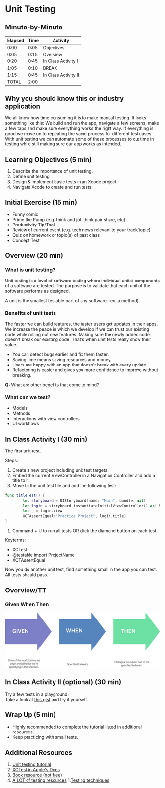 # Unit Testing

## Minute-by-Minute

| **Elapsed** | **Time**  | **Activity**              |
| ----------- | --------- | ------------------------- |
| 0:00        | 0:05      | Objectives                |
| 0:05        | 0:15      | Overview                  |
| 0:20        | 0:45      | In Class Activity I       |
| 1:05        | 0:10      | BREAK                     |
| 1:15        | 0:45      | In Class Activity II      |
| TOTAL       | 2:00      |                           |

## Why you should know this or industry application

We all know how time consuming it is to make manual testing. It looks something like this: We build and run the app, navigate a few screens, make a few taps and make sure everything works the right way. If everything is good we move on to repeating the same process for different test cases. With unit testing we can automate some of these processes to cut time in testing while still making sure our app works as intended.

## Learning Objectives (5 min)

1. Describe the importance of unit testing.
1. Define unit testing
1. Design & implement basic tests in an Xcode project.
1. Navigate Xcode to create and run tests.

## Initial Exercise (15 min)

- Funny comic
- Prime the Pump (e.g. think and jot, think pair share, etc)
- Productivity Tip/Tool
- Review of current event (e.g. tech news relevant to your track/topic)
- Quiz on homework or topic(s) of past class
- Concept Test

## Overview (20 min)
### What is unit testing?

Unit testing is a level of software testing where individual units/ components of a software are tested. The purpose is to validate that each unit of the software performs as designed.

A unit is the smallest testable part of any software. (ex. a method)

### Benefits of unit tests

The faster we can build features, the faster users get updates in their apps. We increase the peace in which we develop if we can trust our existing code while rolling out new features. Making sure the newly added code doesn't break our existing code. That's when unit tests really show their value.
- You can detect bugs earlier and fix them faster.
- Saving time means saving resources and money.
- Users are happy with an app that doesn't break with every update.
- Refactoring is easier and gives you more confidence to improve without breaking.

**Q:** What are other benefits that come to mind?

### What can we test?

- Models
- Methods
- Interactions with view controllers
- UI workflows

## In Class Activity I (30 min)

The first unit test.

Steps:
1. Create a new project including unit test targets.
1. Embed the current ViewController in a Navigation Controller and add a title to it.
1. Move to the unit test file and add the following test:
```Swift
func titleTest() {
        let storyboard = UIStoryboard(name: "Main", bundle: nil)
        let login = storyboard.instantiateInitialViewController() as! ViewController
        let _ = login.view
        XCTAssertEqual("Practice Project", login.title)
}
```
1. Command + U to run all tests OR click the diamond button on each test.

Keyterms:
- XCTest
- @testable import ProjectName
- XCTAssertEqual

Now you do another unit test, find something small in the app you can test.<br>
All tests should pass.

## Overview/TT

### Given When Then

![givenwhenthen](assets/givenwhenthen.png)

## In Class Activity II (optional) (30 min)

Try a few tests in a playground.<br>
Take a look at [this gist](https://gist.github.com/annjose/1baa75b0796d0d2fef1a10ab74d5bd65) and try it yourself.

<!--Overview of UI Testing? -->
<!--Overview of Code coverage? -->

## Wrap Up (5 min)

- Highly recommended to complete the tutorial listed in additional resources.
- Keep practicing with small tests.


## Additional Resources

1. [Unit testing tutorial](https://www.raywenderlich.com/709-ios-unit-testing-and-ui-testing-tutorial)
1. [XCTest in Apple's Docs](https://developer.apple.com/documentation/xctest)
1. [Book resource (not free)](https://roadfiresoftware.com/unit-testing-in-swift/)
1. [A LOT of testing resources](https://medium.com/flawless-app-stories/a-complete-list-of-articles-on-unit-testing-with-swift-from-2017-9be8f046ef25)
1.[Testing techniques](https://www.marisibrothers.com/2017/03/common-unit-testing-techniques-on-ios.html#1a)
